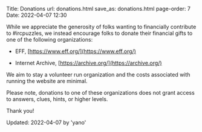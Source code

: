 Title: Donations
url: donations.html
save_as: donations.html
page-order: 7
Date: 2022-04-07 12:30

While we appreciate the generosity of folks wanting to financially contribute to #ircpuzzles, we instead encourage folks to donate their financial gifts to one of the following organizations:

* EFF, [https://www.eff.org/](https://www.eff.org/)

* Internet Archive, [https://archive.org/](https://archive.org/)

We aim to stay a volunteer run organization and the costs associated with running the website are minimal.

Please note, donations to one of these organizations does not grant access to answers, clues, hints, or higher levels.

Thank you!

Updated: 2022-04-07 by 'yano'

